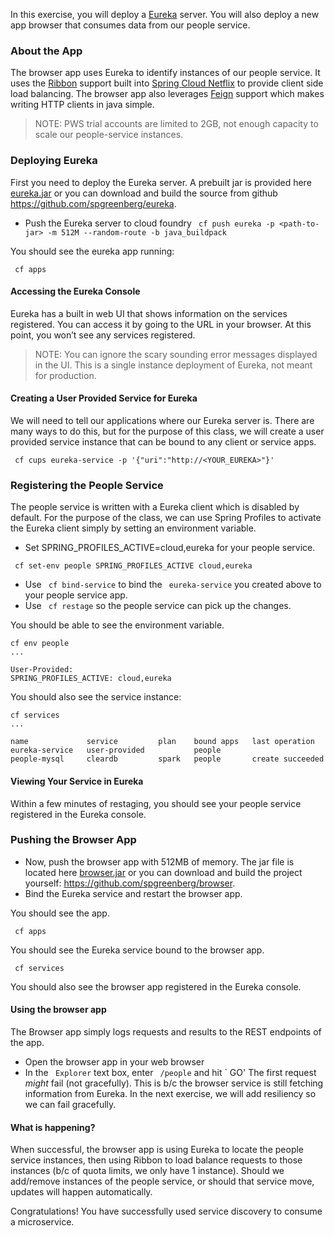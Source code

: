 In this exercise, you will deploy a [Eureka](http://cloud.spring.io/spring-cloud-netflix/) server. You will also deploy a new app browser that consumes data from our people service.

### About the App
The browser app uses Eureka to identify instances of our people service. It uses the [Ribbon](https://github.com/Netflix/ribbon) support built into [Spring Cloud Netflix](http://cloud.spring.io/spring-cloud-netflix/) to provide client side load balancing. The browser app also leverages [Feign](https://github.com/Netflix/feign) support which makes writing HTTP clients in java simple.

> NOTE: PWS trial accounts are limited to 2GB, not enough capacity to scale our people-service instances.

### Deploying Eureka
First you need to deploy the Eureka server. A prebuilt jar is provided here [eureka.jar](http://cloud-native-workshop.cloudfoundry.org/resources/eureka.jar) or you can download and build the source from github https://github.com/spgreenberg/eureka.

- Push the Eureka server to cloud foundry
` cf push eureka -p <path-to-jar> -m 512M --random-route -b java_buildpack`

You should see the eureka app running: 

` cf apps`

#### Accessing the Eureka Console
Eureka has a built in web UI that shows information on the services registered. You can access it by going to the URL in your browser. At this point, you won’t see any services registered.

> NOTE: You can ignore the scary sounding error messages displayed in the UI. This is a single instance deployment of Eureka, not meant for production.

#### Creating a User Provided Service for Eureka
We will need to tell our applications where our Eureka server is. There are many ways to do this, but for the purpose of this class, we will create a user provided service instance that can be bound to any client or service apps.

` cf cups eureka-service -p '{"uri":"http://<YOUR_EUREKA>"}'`

### Registering the People Service
The people service is written with a Eureka client which is disabled by default. For the purpose of the class, we can use Spring Profiles to activate the Eureka client simply by setting an environment variable.

- Set SPRING_PROFILES_ACTIVE=cloud,eureka for your people service.

` cf set-env people SPRING_PROFILES_ACTIVE cloud,eureka`

- Use ` cf bind-service` to bind the ` eureka-service` you created above to your people service app.
- Use ` cf restage` so the people service can pick up the changes.

You should be able to see the environment variable.

```
cf env people
...

User-Provided:
SPRING_PROFILES_ACTIVE: cloud,eureka
```

You should also see the service instance:

```
cf services
...

name             service         plan    bound apps   last operation
eureka-service   user-provided           people
people-mysql     cleardb         spark   people       create succeeded
```

#### Viewing Your Service in Eureka
Within a few minutes of restaging, you should see your people service registered in the Eureka console.

### Pushing the Browser App
- Now, push the browser app with 512MB of memory. The jar file is located here [browser.jar](http://cloud-native-workshop.cloudfoundry.org/resources/browser.jar) or you can download and build the project yourself: <https://github.com/spgreenberg/browser>.
- Bind the Eureka service and restart the browser app.

You should see the app.

` cf apps`

You should see the Eureka service bound to the browser app.

` cf services`

You should also see the browser app registered in the Eureka console.

#### Using the browser app
The Browser app simply logs requests and results to the REST endpoints of the app.
- Open the browser app in your web browser
- In the ` Explorer` text box, enter ` /people` and hit ` GO'
The first request *might* fail (not gracefully). This is b/c the browser service is still fetching information from Eureka. In the next exercise, we will add resiliency so we can fail gracefully.

#### What is happening?
When successful, the browser app is using Eureka to locate the people service instances, then using Ribbon to load balance requests to those instances (b/c of quota limits, we only have 1 instance). Should we add/remove instances of the people service, or should that service move, updates will happen automatically.

Congratulations! You have successfully used service discovery to consume a microservice.
